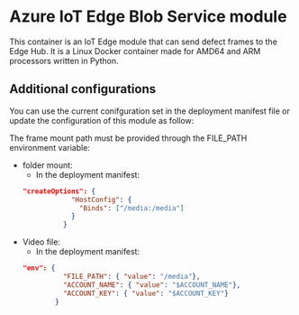 # Azure IoT Edge Blob Service module

This container is an IoT Edge module that can send defect frames to the Edge Hub.
It is a Linux Docker container made for AMD64 and ARM  processors written in Python.

## Additional configurations
You can use the current conifguration set in the deployment manifest file or update the configuration of this module as follow:

The frame mount path must be provided through the FILE_PATH environment variable:
- folder mount:
    - In the deployment manifest:
    ```json
    "createOptions": {
                "HostConfig": {
                  "Binds": ["/media:/media"]
                }
              }
    ```
- Video file:
    - In the deployment manifest:
    ```json
    "env": {
              "FILE_PATH": { "value": "/media"},
              "ACCOUNT_NAME": { "value": "$ACCOUNT_NAME"},
              "ACCOUNT_KEY": { "value": "$ACCOUNT_KEY"}
            }
    ```

